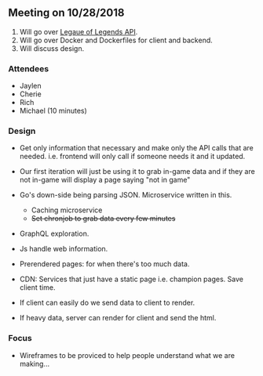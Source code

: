 ## Meeting on 10/28/2018
1. Will go over [Legaue of Legends API](https://developer.riotgames.com/api-methods/).
2. Will go over Docker and Dockerfiles for client and backend.
3. Will discuss design.

### Attendees
- Jaylen
- Cherie
- Rich
- Michael (10 minutes)

### Design
- Get only information that necessary and make only the API calls that are needed. i.e. frontend will only call if someone needs it and it updated.

- Our first iteration will just be using it to grab in-game data and if they are not in-game will display a page saying "not in game" 

- Go's down-side being parsing JSON. Microservice written in this.
    - Caching microservice
    - ~~Set chronjob to grab data every few minutes~~
- GraphQL exploration.
- Js handle web information.
- Prerendered pages: for when there's too much data.
- CDN: Services that just have a static page i.e. champion pages. Save client time.
- If client can easily do we send data to client to render.
- If heavy data, server can render for client and send the html.

### Focus
- Wireframes to be proviced to help people understand what we are making...
